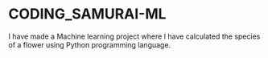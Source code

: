# CODING_SAMURAI-ML
I have made a Machine learning project where I have calculated the species of a flower using Python programming language.
